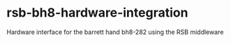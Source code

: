 # rsb-bh8-hardware-integration
Hardware interface for the barrett hand bh8-282 using the RSB middleware
